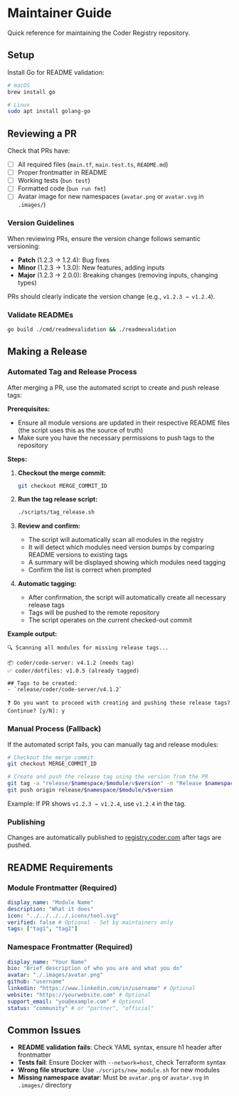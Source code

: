 # Maintainer Guide

Quick reference for maintaining the Coder Registry repository.

## Setup

Install Go for README validation:

```bash
# macOS
brew install go

# Linux
sudo apt install golang-go
```

## Reviewing a PR

Check that PRs have:

- [ ] All required files (`main.tf`, `main.test.ts`, `README.md`)
- [ ] Proper frontmatter in README
- [ ] Working tests (`bun test`)
- [ ] Formatted code (`bun run fmt`)
- [ ] Avatar image for new namespaces (`avatar.png` or `avatar.svg` in `.images/`)

### Version Guidelines

When reviewing PRs, ensure the version change follows semantic versioning:

- **Patch** (1.2.3 → 1.2.4): Bug fixes
- **Minor** (1.2.3 → 1.3.0): New features, adding inputs
- **Major** (1.2.3 → 2.0.0): Breaking changes (removing inputs, changing types)

PRs should clearly indicate the version change (e.g., `v1.2.3 → v1.2.4`).

### Validate READMEs

```bash
go build ./cmd/readmevalidation && ./readmevalidation
```

## Making a Release

### Automated Tag and Release Process

After merging a PR, use the automated script to create and push release tags:

**Prerequisites:**

- Ensure all module versions are updated in their respective README files (the script uses this as the source of truth)
- Make sure you have the necessary permissions to push tags to the repository

**Steps:**

1. **Checkout the merge commit:**

   ```bash
   git checkout MERGE_COMMIT_ID
   ```

2. **Run the tag release script:**

   ```bash
   ./scripts/tag_release.sh
   ```

3. **Review and confirm:**
   - The script will automatically scan all modules in the registry
   - It will detect which modules need version bumps by comparing README versions to existing tags
   - A summary will be displayed showing which modules need tagging
   - Confirm the list is correct when prompted

4. **Automatic tagging:**
   - After confirmation, the script will automatically create all necessary release tags
   - Tags will be pushed to the remote repository
   - The script operates on the current checked-out commit

**Example output:**

```text
🔍 Scanning all modules for missing release tags...

📦 coder/code-server: v4.1.2 (needs tag)
✅ coder/dotfiles: v1.0.5 (already tagged)

## Tags to be created:
- `release/coder/code-server/v4.1.2`

❓ Do you want to proceed with creating and pushing these release tags?
Continue? [y/N]: y
```

### Manual Process (Fallback)

If the automated script fails, you can manually tag and release modules:

```bash
# Checkout the merge commit
git checkout MERGE_COMMIT_ID

# Create and push the release tag using the version from the PR
git tag -a "release/$namespace/$module/v$version" -m "Release $namespace/$module v$version"
git push origin release/$namespace/$module/v$version
```

Example: If PR shows `v1.2.3 → v1.2.4`, use `v1.2.4` in the tag.

### Publishing

Changes are automatically published to [registry.coder.com](https://registry.coder.com) after tags are pushed.

## README Requirements

### Module Frontmatter (Required)

```yaml
display_name: "Module Name"
description: "What it does"
icon: "../../../../.icons/tool.svg"
verified: false # Optional - Set by maintainers only
tags: ["tag1", "tag2"]
```

### Namespace Frontmatter (Required)

```yaml
display_name: "Your Name"
bio: "Brief description of who you are and what you do"
avatar: "./.images/avatar.png"
github: "username"
linkedin: "https://www.linkedin.com/in/username" # Optional
website: "https://yourwebsite.com" # Optional
support_email: "you@example.com" # Optional
status: "community" # or "partner", "official"
```

## Common Issues

- **README validation fails**: Check YAML syntax, ensure h1 header after frontmatter
- **Tests fail**: Ensure Docker with `--network=host`, check Terraform syntax
- **Wrong file structure**: Use `./scripts/new_module.sh` for new modules
- **Missing namespace avatar**: Must be `avatar.png` or `avatar.svg` in `.images/` directory
